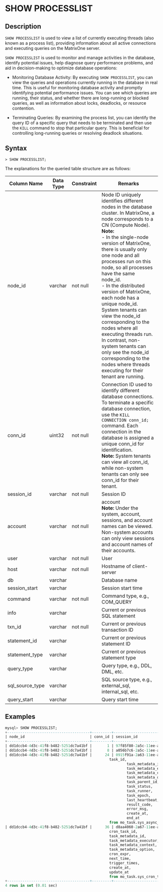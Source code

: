 # **SHOW PROCESSLIST**

## **Description**

`SHOW PROCESSLIST` is used to view a list of currently executing threads (also known as a process list), providing information about all active connections and executing queries on the MatrixOne server.

`SHOW PROCESSLIST` is used to monitor and manage activities in the database, identify potential issues, help diagnose query performance problems, and aid in decision-making to optimize database operations:

- Monitoring Database Activity: By executing `SHOW PROCESSLIST`, you can view the queries and operations currently running in the database in real time. This is useful for monitoring database activity and promptly identifying potential performance issues. You can see which queries are running, their status, and whether there are long-running or blocked queries, as well as information about locks, deadlocks, or resource contention.

- Terminating Queries: By examining the process list, you can identify the query ID of a specific query that needs to be terminated and then use the `KILL` command to stop that particular query. This is beneficial for controlling long-running queries or resolving deadlock situations.

## **Syntax**

```
> SHOW PROCESSLIST;
```

The explanations for the queried table structure are as follows:

| Column Name | Data Type | Constraint | Remarks |
|-------------|-----------|------------|---------|
| node_id | varchar | not null | Node ID uniquely identifies different nodes in the database cluster. In MatrixOne, a node corresponds to a CN (Compute Node). <br> __Note:__ <br> - In the single-node version of MatrixOne, there is usually only one node and all processes run on this node, so all processes have the same node_id. <br> - In the distributed version of MatrixOne, each node has a unique node_id. System tenants can view the node_id corresponding to the nodes where all executing threads run. In contrast, non-system tenants can only see the node_id corresponding to the nodes where threads executing for their tenant are running. |
| conn_id | uint32 | not null | Connection ID used to identify different database connections. To terminate a specific database connection, use the `KILL CONNECTION conn_id;` command. Each connection in the database is assigned a unique conn_id for identification. <br> __Note:__ System tenants can view all conn_id, while non-system tenants can only see conn_id for their tenant. |
| session_id     | varchar   | not null  | Session ID                                                    |
| account        | varchar   | not null  | account <br>__Note:__ Under the system, account, sessions, and account names can be viewed. Non-system accounts can only view sessions and account names of their accounts.    |
| user           | varchar   | not null  | User                                                          |
| host           | varchar   | not null  | Hostname of client-server                                        |
| db             | varchar   |           | Database name                                                 |
| session_start  | varchar   |           | Session start time                                            |
| command        | varchar   | not null  | Command type, e.g., COM_QUERY                                 |
| info           | varchar   |           | Current or previous SQL statement                             |
| txn_id         | varchar   | not null  | Current or previous transaction ID                            |
| statement_id   | varchar   |           | Current or previous statement ID                              |
| statement_type | varchar   |           | Current or previous statement type                            |
| query_type     | varchar   |           | Query type, e.g., DDL, DML, etc.                              |
| sql_source_type| varchar   |           | SQL source type, e.g., external_sql, internal_sql, etc.       |
| query_start    | varchar   |           | Query start time                                              |

## **Examples**

```sql
mysql> SHOW PROCESSLIST;
+--------------------------------------+---------+--------------------------------------+---------+--------------------------------------+----------------+---------+----------------------------+-----------+------------------------------------------------------------------------------------------------------------------------------------------------------------------------------------------------------------------------------------------------------------------------------------------------------------------------------------------------------------------------------------------------------------------------------------------------------------------------------------+----------------------------------+--------------------------------------+------------------+------------+-----------------+----------------------------+
| node_id                              | conn_id | session_id                           | account | user                                 | host           | db      | session_start              | command   | info                                                                                                                                                                                                                                                                                                                                                                                                                                                                               | txn_id                           | statement_id                         | statement_type   | query_type | sql_source_type | query_start                |
+--------------------------------------+---------+--------------------------------------+---------+--------------------------------------+----------------+---------+----------------------------+-----------+------------------------------------------------------------------------------------------------------------------------------------------------------------------------------------------------------------------------------------------------------------------------------------------------------------------------------------------------------------------------------------------------------------------------------------------------------------------------------------+----------------------------------+--------------------------------------+------------------+------------+-----------------+----------------------------+
| dd1dccb4-4d3c-41f8-b482-5251dc7a41bf |       1 | 97f85f80-2a5c-11ee-ae41-5ad2460dea4f | sys     | mo_logger                            | 127.0.0.1:6001 |         | 2023-07-24 19:59:27.005755 | COM_QUERY | COMMIT                                                                                                                                                                                                                                                                                                                                                                                                                                                                             |                                  |                                      |                  |            | internal_sql    |                            |
| dd1dccb4-4d3c-41f8-b482-5251dc7a41bf |       8 | a056b7c6-2a5c-11ee-ae42-5ad2460dea4f | sys     | root                                 | 127.0.0.1:6001 | aab     | 2023-07-24 19:59:41.045851 | COM_QUERY | SHOW PROCESSLIST                                                                                                                                                                                                                                                                                                                                                                                                                                                                   | c207acc30a19432f8d3cbac387c6e520 | 421aadaa-2a68-11ee-ae5b-5ad2460dea4f | Show Processlist | Other      | external_sql    | 2023-07-24 21:22:56.907266 |
| dd1dccb4-4d3c-41f8-b482-5251dc7a41bf |      24 | 0915f91a-2a63-11ee-ae4d-5ad2460dea4f | sys     | 3bf028e0-aa43-4917-b82f-ed533c0f401e | 127.0.0.1:6001 | mo_task | 2023-07-24 20:45:33.762679 | COM_QUERY | select
                                                task_id,
                                                        task_metadata_id,
                                                        task_metadata_executor,
                                                        task_metadata_context,
                                                        task_metadata_option,
                                                        task_parent_id,
                                                        task_status,
                                                        task_runner,
                                                        task_epoch,
                                                        last_heartbeat,
                                                        result_code,
                                                        error_msg,
                                                        create_at,
                                                        end_at
                                                from mo_task.sys_async_task where task_id>17 AND task_runner='dd1dccb4-4d3c-41f8-b482-5251dc7a41bf' AND task_status=1 order by task_id limit 3 |                                  |                                      |                  |            | internal_sql    |                            |
| dd1dccb4-4d3c-41f8-b482-5251dc7a41bf |      36 | d8aa4060-2a67-11ee-ae59-5ad2460dea4f | sys     | 3bf028e0-aa43-4917-b82f-ed533c0f401e | 127.0.0.1:6001 | mo_task | 2023-07-24 21:20:00.009746 | COM_QUERY | select
                                                cron_task_id,
                                                task_metadata_id,
                                                task_metadata_executor,
                                                task_metadata_context,
                                                task_metadata_option,
                                                cron_expr,
                                                next_time,
                                                trigger_times,
                                                create_at,
                                                update_at
                                                from mo_task.sys_cron_task                                                                                                                                                                        |                                  |                                      |                  |            | internal_sql    |                            |
+--------------------------------------+---------+--------------------------------------+---------+--------------------------------------+----------------+---------+----------------------------+-----------+------------------------------------------------------------------------------------------------------------------------------------------------------------------------------------------------------------------------------------------------------------------------------------------------------------------------------------------------------------------------------------------------------------------------------------------------------------------------------------+----------------------------------+--------------------------------------+------------------+------------+-----------------+----------------------------+
4 rows in set (0.01 sec)
```
